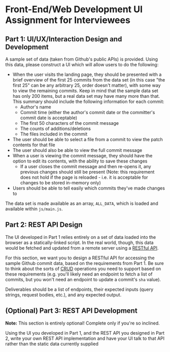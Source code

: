 # Front-End/Web Development UI Assignment for Interviewees

## Part 1: UI/UX/Interaction Design and Development

A sample set of data (taken from Github's public APIs) is provided. Using this data, please construct a UI which will allow users to do the following:

* When the user visits the landing page, they should be presented with a brief overview of the first 25 commits from the data set (in this case "the first 25" can be any arbitrary 25, order doesn't matter), with some way to view the remaining commits. Keep in mind that the sample data set has only 200 items, but a real data set may have many more than that. This summary should include the following information for each commit:
  * Author's name
  * Commit time (either the author's commit date or the committer's commit date is acceptable)
  * The first 50 characters of the commit message
  * The counts of additions/deletions
  * The files included in the commit
* The user should be able to select a file from a commit to view the patch contents for that file
* The user should also be able to view the full commit message
* When a user is viewing the commit message, they should have the option to edit its contents, with the ability to save these changes
  * If a user closes the commit message and then re-opens it, any previous changes should still be present (Note: this requirement does not hold if the page is reloaded - i.e. it is acceptable for changes to be stored in-memory only)
* Users should be able to tell easily which commits they've made changes to

The data set is made available as an array, `ALL_DATA`, which is loaded and available within `js/main.js`.

## Part 2: REST API Design

The UI developed in Part 1 relies entirely on a set of data loaded into the browser as a statically-linked script. In the real world, though, this data would be fetched and updated from a remote server using a [RESTful API](http://en.wikipedia.org/wiki/Representational_state_transfer).

For this section, we want you to design a RESTful API for accessing the sample Github commit data, based on the requirements from Part 1. Be sure to think about the sorts of [CRUD](http://en.wikipedia.org/wiki/Create,_read,_update_and_delete) operations you need to support based on these requirements (e.g. you'll likely need an endpoint to fetch a list of commits, but you won't need an endpoint to update a commit's `sha` value).

Deliverables should be a list of endpoints, their expected inputs (query strings, request bodies, etc.), and any expected output.

## (Optional) Part 3: REST API Development

**Note:** This section is entirely optional! Complete only if you're so inclined.

Using the UI you developed in Part 1, and the REST API you designed in Part 2, write your own REST API implementation and have your UI talk to that API rather than the static data currently supplied
